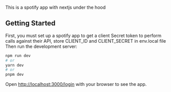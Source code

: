 This is a spotify app with nextjs under the hood

## Getting Started

First, you must set up a spotify app to get a client Secret token to perform calls against their API, store CLIENT_ID and CLIENT_SECRET in env.local file
Then run the development server:

```bash
npm run dev
# or
yarn dev
# or
pnpm dev
```

Open [http://localhost:3000/login](http://localhost:3000/login) with your browser to see the app.

